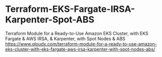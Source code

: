 # Terraform-EKS-Fargate-IRSA-Karpenter-Spot-ABS
Terraform Module for a Ready-to-Use Amazon EKS Cluster, with EKS Fargate &amp; AWS IRSA, &amp; Karpenter, with Spot Nodes &amp; ABS https://www.qloudx.com/terraform-module-for-a-ready-to-use-amazon-eks-cluster-with-eks-fargate-aws-irsa-karpenter-with-spot-nodes-abs/
